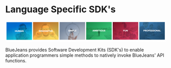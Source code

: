 # Language Specific SDK's

![BlueJeans](./media/927.png)

BlueJeans provides Software Development Kits (SDK's) to enable application programmers simple methods to natively invoke BlueJeans' API functions.


<br />

<br />

